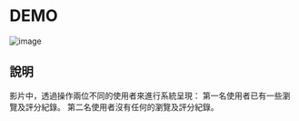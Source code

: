 # DEMO

![image](https://github.com/Cheng-Yi-Ting/ETSearch/blob/master/demo-images/操作影片.gif)

## 說明

影片中，透過操作兩位不同的使用者來進行系統呈現：
第一名使用者已有一些瀏覽及評分紀錄。
第二名使用者沒有任何的瀏覽及評分紀錄。


